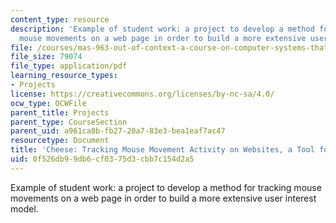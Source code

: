 ```yaml
---
content_type: resource
description: 'Example of student work: a project to develop a method for tracking
  mouse movements on a web page in order to build a more extensive user interest model. '
file: /courses/mas-963-out-of-context-a-course-on-computer-systems-that-adapt-to-and-learn-from-context-fall-2001/0f526db99db6cf0375d3cbb7c154d2a5_cheese.pdf
file_size: 79074
file_type: application/pdf
learning_resource_types:
- Projects
license: https://creativecommons.org/licenses/by-nc-sa/4.0/
ocw_type: OCWFile
parent_title: Projects
parent_type: CourseSection
parent_uid: a961ca8b-fb27-20a7-83e3-bea1eaf7ac47
resourcetype: Document
title: 'Cheese: Tracking Mouse Movement Activity on Websites, a Tool for User Modeling'
uid: 0f526db9-9db6-cf03-75d3-cbb7c154d2a5
---
```

Example of student work: a project to develop a method for tracking mouse movements on a web page in order to build a more extensive user interest model. 